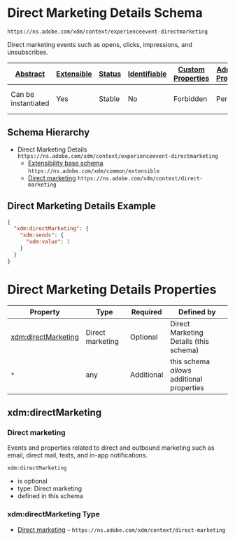 
# Direct Marketing Details Schema

```
https://ns.adobe.com/xdm/context/experienceevent-directmarketing
```

Direct marketing events such as opens, clicks, impressions, and unsubscribes.

| [Abstract](../../../abstract.md) | [Extensible](../../../extensions.md) | [Status](../../../status.md) | [Identifiable](../../../id.md) | [Custom Properties](../../../extensions.md) | [Additional Properties](../../../extensions.md) | Defined In |
|----------------------------------|--------------------------------------|------------------------------|--------------------------------|---------------------------------------------|-------------------------------------------------|------------|
| Can be instantiated | Yes | Stable | No | Forbidden | Permitted | [mixins/experience-event/experienceevent-directmarketing.schema.json](mixins/experience-event/experienceevent-directmarketing.schema.json) |
## Schema Hierarchy

* Direct Marketing Details `https://ns.adobe.com/xdm/context/experienceevent-directmarketing`
  * [Extensibility base schema](../../datatypes/extensible.schema.md) `https://ns.adobe.com/xdm/common/extensible`
  * [Direct marketing](../../datatypes/marketing/direct-marketing.schema.md) `https://ns.adobe.com/xdm/context/direct-marketing`


## Direct Marketing Details Example
```json
{
  "xdm:directMarketing": {
    "xdm:sends": {
      "xdm:value": 1
    }
  }
}
```

# Direct Marketing Details Properties

| Property | Type | Required | Defined by |
|----------|------|----------|------------|
| [xdm:directMarketing](#xdmdirectmarketing) | Direct marketing | Optional | Direct Marketing Details (this schema) |
| `*` | any | Additional | this schema *allows* additional properties |

## xdm:directMarketing
### Direct marketing

Events and properties related to direct and outbound marketing such as email, direct mail, texts, and in-app notifications.

`xdm:directMarketing`
* is optional
* type: Direct marketing
* defined in this schema

### xdm:directMarketing Type


* [Direct marketing](../../datatypes/marketing/direct-marketing.schema.md) – `https://ns.adobe.com/xdm/context/direct-marketing`





